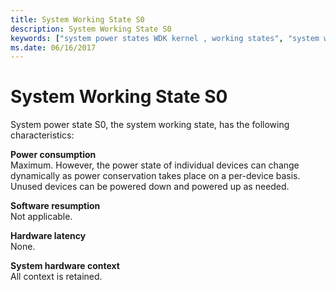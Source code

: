 ```yaml
---
title: System Working State S0
description: System Working State S0
keywords: ["system power states WDK kernel , working states", "system working states WDK power management", "S0 WDK power management", "working states WDK power management", "software resumption WDK power management", "resumption WDK power management", "hardware latency WDK power management", "system hardware context WDK power management", "hardware context WDK power management", "context WDK power management", "latency WDK power management"]
ms.date: 06/16/2017
---
```


# System Working State S0





System power state S0, the system working state, has the following characteristics:

<a href="" id="power-consumption"></a>**Power consumption**  
Maximum. However, the power state of individual devices can change dynamically as power conservation takes place on a per-device basis. Unused devices can be powered down and powered up as needed.

<a href="" id="software-resumption"></a>**Software resumption**  
Not applicable.

<a href="" id="hardware-latency"></a>**Hardware latency**  
None.

<a href="" id="system-hardware-context"></a>**System hardware context**  
All context is retained.

 

 




